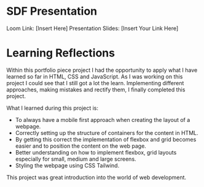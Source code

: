 # SDF Presentation

Loom Link: [Insert Here]
Presentation Slides: [Insert Your Link Here]

# Learning Reflections

Within this portfolio piece project I had the opportunity to apply what I have learned so far in HTML, CSS and JavaScript.
As I was working on this project I could see that I still got a lot the learn. Implementing different approaches, making mistakes and rectify them, I finally completed this project.

What I learned during this project is:

- To always have a mobile first approach when creating the layout of a webpage.
- Correctly setting up the structure of containers for the content in HTML.
- By getting this correct the implementation of flexbox and grid becomes easier and to position the content on the web page.
- Better understanding on how to implement flexbox, grid layouts especially for small, medium and large screens.
- Styling the webpage using CSS Tailwind.

This project was great introduction into the world of web development.

